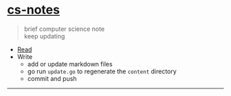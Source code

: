 [content]: https://mengxianbin.github.io/cs-notes/content

# [cs-notes][content]

> brief computer science note  
> keep updating  

* [Read][content]
* Write
    * add or update markdown files
    * go run `update.go` to regenerate the `content` directory
    * commit and push

---
